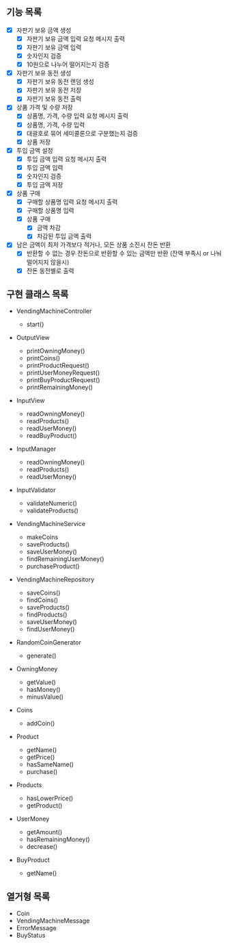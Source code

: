 ## 기능 목록
- [x] 자판기 보유 금액 생성
  - [x] 자판기 보유 금액 입력 요청 메시지 출력
  - [x] 자판기 보유 금액 입력
  - [x] 숫자인지 검증
  - [x] 10원으로 나누어 떨어지는지 검증
- [x] 자판기 보유 동전 생성
  - [x] 자판기 보유 동전 랜덤 생성
  - [x] 자판기 보유 동전 저장
  - [x] 자판기 보유 동전 출력
- [x] 상품 가격 및 수량 저장
  - [x] 상품명, 가격, 수량 입력 요청 메시지 출력
  - [x] 상품명, 가격, 수량 입력
  - [x] 대괄호로 묶어 세미콜론으로 구분했는지 검증
  - [x] 상품 저장
- [x] 투입 금액 설정
  - [x] 투입 금액 입력 요청 메시지 출력
  - [x] 투입 금액 입력
  - [x] 숫자인지 검증
  - [x] 투입 금액 저장
- [x] 상품 구매
  - [x] 구매할 상품명 입력 요청 메시지 출력
  - [x] 구매할 상품명 입력
  - [x] 상품 구매
    - [x] 금액 차감
    - [x] 차감된 투입 금액 출력
- [x] 남은 금액이 최저 가격보다 적거나, 모든 상품 소진시 잔돈 반환
  - [x] 반환할 수 없는 경우 잔돈으로 반환할 수 있는 금액만 반환 (잔액 부족시 or 나눠 떨어지지 않을시)
  - [x] 잔돈 동전별로 출력

## 구현 클래스 목록

- VendingMachineController
  - start()

- OutputView
  - printOwningMoney()
  - printCoins()
  - printProductRequest()
  - printUserMoneyRequest()
  - printBuyProductRequest()
  - printRemainingMoney()

- InputView
  - readOwningMoney()
  - readProducts()
  - readUserMoney()
  - readBuyProduct()

- InputManager
  - readOwningMoney()
  - readProducts()
  - readUserMoney()

- InputValidator
  - validateNumeric()
  - validateProducts()

- VendingMachineService
  - makeCoins
  - saveProducts()
  - saveUserMoney()
  - findRemainingUserMoney()
  - purchaseProduct()

- VendingMachineRepository
  - saveCoins()
  - findCoins()
  - saveProducts()
  - findProducts()
  - saveUserMoney()
  - findUserMoney()

- RandomCoinGenerator
  - generate()

- OwningMoney
  - getValue()
  - hasMoney()
  - minusValue()

- Coins
  - addCoin()

- Product
  - getName()
  - getPrice()
  - hasSameName()
  - purchase()

- Products
  - hasLowerPrice()
  - getProduct()

- UserMoney
  - getAmount()
  - hasRemainingMoney()
  - decrease()

- BuyProduct
  - getName()

## 열거형 목록
- Coin
- VendingMachineMessage
- ErrorMessage
- BuyStatus
